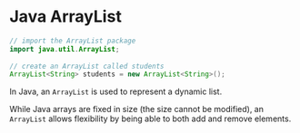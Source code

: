 # Java ArrayList

```java
// import the ArrayList package
import java.util.ArrayList;
 
// create an ArrayList called students
ArrayList<String> students = new ArrayList<String>();
```

In Java, an `ArrayList` is used to represent a dynamic list.

While Java arrays are fixed in size (the size cannot be modified), an `ArrayList` allows flexibility by being able to both add and remove elements.